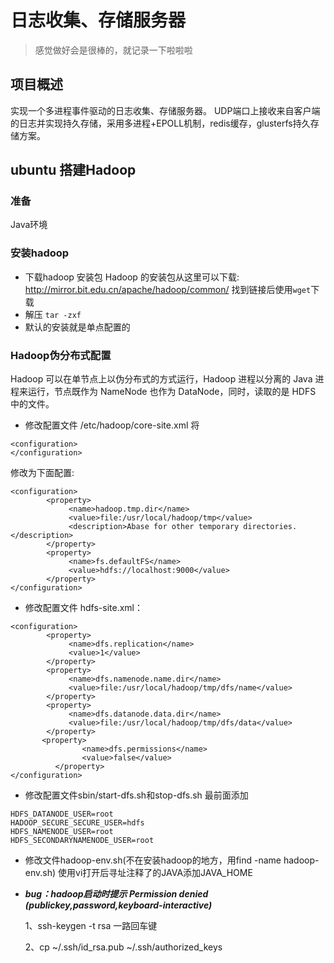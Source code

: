 # 日志收集、存储服务器
> 感觉做好会是很棒的，就记录一下啦啦啦

## 项目概述
实现一个多进程事件驱动的日志收集、存储服务器。
UDP端口上接收来自客户端的日志并实现持久存储，采用多进程+EPOLL机制，redis缓存，glusterfs持久存储方案。

## ubuntu 搭建Hadoop
### 准备
 Java环境
### 安装hadoop
- 下载hadoop 安装包
Hadoop 的安装包从这里可以下载: http://mirror.bit.edu.cn/apache/hadoop/common/
找到链接后使用``` wget ```下载
- 解压
  ```tar -zxf ```
- 默认的安装就是单点配置的
### Hadoop伪分布式配置
Hadoop 可以在单节点上以伪分布式的方式运行，Hadoop 进程以分离的 Java 进程来运行，节点既作为 NameNode 也作为 DataNode，同时，读取的是 HDFS 中的文件。
- 修改配置文件 /etc/hadoop/core-site.xml 将
```
<configuration>
</configuration>
```
修改为下面配置:
```
<configuration>
        <property>
             <name>hadoop.tmp.dir</name>
             <value>file:/usr/local/hadoop/tmp</value>
             <description>Abase for other temporary directories.</description>
        </property>
        <property>
             <name>fs.defaultFS</name>
             <value>hdfs://localhost:9000</value>
        </property>
</configuration>
```
- 修改配置文件 hdfs-site.xml：
```
<configuration>
        <property>
             <name>dfs.replication</name>
             <value>1</value>
        </property>
        <property>
             <name>dfs.namenode.name.dir</name>
             <value>file:/usr/local/hadoop/tmp/dfs/name</value>
        </property>
        <property>
             <name>dfs.datanode.data.dir</name>
             <value>file:/usr/local/hadoop/tmp/dfs/data</value>
        </property>
       <property>
		        <name>dfs.permissions</name>
		        <value>false</value>
	      </property>
</configuration>
 ```
- 修改配置文件sbin/start-dfs.sh和stop-dfs.sh
最前面添加
```
HDFS_DATANODE_USER=root
HADOOP_SECURE_SECURE_USER=hdfs
HDFS_NAMENODE_USER=root
HDFS_SECONDARYNAMENODE_USER=root
```


- 修改文件hadoop-env.sh(不在安装hadoop的地方，用find -name hadoop-env.sh)
使用vi打开后寻址注释了的JAVA添加JAVA_HOME

- ***bug：hadoop启动时提示 Permission denied (publickey,password,keyboard-interactive)***

	1、ssh-keygen -t rsa  一路回车键

	2、cp ~/.ssh/id_rsa.pub ~/.ssh/authorized_keys



